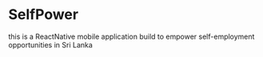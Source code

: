 # SelfPower
this is a ReactNative mobile application build to empower self-employment opportunities in Sri Lanka
